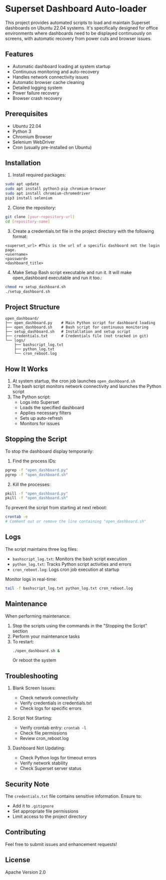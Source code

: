 # Superset Dashboard Auto-loader

This project provides automated scripts to load and maintain Superset dashboards on Ubuntu 22.04 systems. It's specifically designed for office environments where dashboards need to be displayed continuously on screens, with automatic recovery from power cuts and browser issues.

## Features

- Automatic dashboard loading at system startup
- Continuous monitoring and auto-recovery
- Handles network connectivity issues
- Automatic browser cache cleaning
- Detailed logging system
- Power failure recovery
- Browser crash recovery

## Prerequisites

- Ubuntu 22.04
- Python 3
- Chromium Browser
- Selenium WebDriver
- Cron (usually pre-installed on Ubuntu)

## Installation

1. Install required packages:
```bash
sudo apt update
sudo apt install python3-pip chromium-browser
sudo apt install chromium-chromedriver 
pip3 install selenium
```

2. Clone the repository:
```bash
git clone [your-repository-url]
cd [repository-name]
```

3. Create a credentials.txt file in the project directory with the following format:
```
<superset_url> #This is the url of a specific dashboard not the login page.
<username>
<password>
<dashboard_title>
```

4. Make Setup Bash script executable and run it. It will make open_dashboard executable and run it too.:
```bash
chmod +x setup_dashboard.sh
./setup_dashboard.sh
```

## Project Structure

```
open_dashboard/
├── open_dashboard.py    # Main Python script for dashboard loading
├── open_dashboard.sh    # Bash script for continuous monitoring
├── setup_dashboard.sh   # Installation and setup script
├── credentials.txt      # Credentials file (not tracked in git)
└── logs/
    ├── bashscript_log.txt
    ├── python_log.txt
    └── cron_reboot.log
```

## How It Works

1. At system startup, the cron job launches `open_dashboard.sh`
2. The bash script monitors network connectivity and launches the Python script
3. The Python script:
   - Logs into Superset
   - Loads the specified dashboard
   - Applies necessary filters
   - Sets up auto-refresh
   - Monitors for issues

## Stopping the Script

To stop the dashboard display temporarily:

1. Find the process IDs:
```bash
pgrep -f "open_dashboard.py"
pgrep -f "open_dashboard.sh"
```

2. Kill the processes:
```bash
pkill -f "open_dashboard.py"
pkill -f "open_dashboard.sh"
```

To prevent the script from starting at next reboot:
```bash
crontab -e
# Comment out or remove the line containing "open_dashboard.sh"
```

## Logs

The script maintains three log files:
- `bashscript_log.txt`: Monitors the bash script execution
- `python_log.txt`: Tracks Python script activities and errors
- `cron_reboot.log`: Logs cron job execution at startup

Monitor logs in real-time:
```bash
tail -f bashscript_log.txt python_log.txt cron_reboot.log
```

## Maintenance

When performing maintenance:
1. Stop the scripts using the commands in the "Stopping the Script" section
2. Perform your maintenance tasks
3. To restart:
   ```bash
   ./open_dashboard.sh &
   ```
   Or reboot the system

## Troubleshooting

1. Blank Screen Issues:
   - Check network connectivity
   - Verify credentials in credentials.txt
   - Check logs for specific errors

2. Script Not Starting:
   - Verify crontab entry: `crontab -l`
   - Check file permissions
   - Review cron_reboot.log

3. Dashboard Not Updating:
   - Check Python logs for timeout errors
   - Verify network stability
   - Check Superset server status

## Security Note

The `credentials.txt` file contains sensitive information. Ensure to:
- Add it to `.gitignore`
- Set appropriate file permissions
- Limit access to the project directory

## Contributing

Feel free to submit issues and enhancement requests!

## License

Apache Version 2.0

